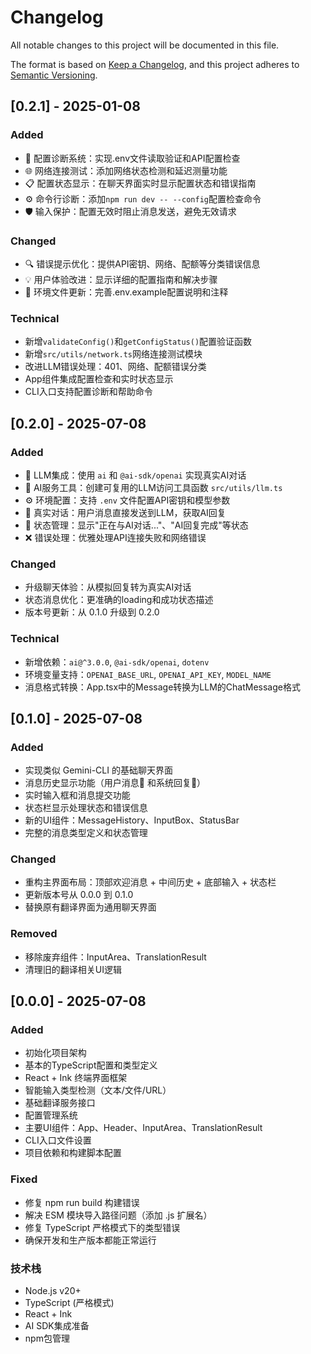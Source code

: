 # Changelog

All notable changes to this project will be documented in this file.

The format is based on [Keep a Changelog](https://keepachangelog.com/en/1.0.0/),
and this project adheres to [Semantic Versioning](https://semver.org/spec/v2.0.0.html).

## [0.2.1] - 2025-01-08

### Added
- 🔧 配置诊断系统：实现.env文件读取验证和API配置检查
- 🌐 网络连接测试：添加网络状态检测和延迟测量功能
- 📋 配置状态显示：在聊天界面实时显示配置状态和错误指南
- ⚙️ 命令行诊断：添加`npm run dev -- --config`配置检查命令
- 🛡️ 输入保护：配置无效时阻止消息发送，避免无效请求

### Changed
- 🔍 错误提示优化：提供API密钥、网络、配额等分类错误信息
- 💡 用户体验改进：显示详细的配置指南和解决步骤
- 📝 环境文件更新：完善.env.example配置说明和注释

### Technical
- 新增`validateConfig()`和`getConfigStatus()`配置验证函数
- 新增`src/utils/network.ts`网络连接测试模块
- 改进LLM错误处理：401、网络、配额错误分类
- App组件集成配置检查和实时状态显示
- CLI入口支持配置诊断和帮助命令

## [0.2.0] - 2025-07-08

### Added
- 🤖 LLM集成：使用 `ai` 和 `@ai-sdk/openai` 实现真实AI对话
- 📡 AI服务工具：创建可复用的LLM访问工具函数 `src/utils/llm.ts`
- ⚙️ 环境配置：支持 `.env` 文件配置API密钥和模型参数
- 💬 真实对话：用户消息直接发送到LLM，获取AI回复
- 🔄 状态管理：显示"正在与AI对话..."、"AI回复完成"等状态
- ❌ 错误处理：优雅处理API连接失败和网络错误

### Changed
- 升级聊天体验：从模拟回复转为真实AI对话
- 状态消息优化：更准确的loading和成功状态描述
- 版本号更新：从 0.1.0 升级到 0.2.0

### Technical
- 新增依赖：`ai@^3.0.0`, `@ai-sdk/openai`, `dotenv`
- 环境变量支持：`OPENAI_BASE_URL`, `OPENAI_API_KEY`, `MODEL_NAME`
- 消息格式转换：App.tsx中的Message转换为LLM的ChatMessage格式

## [0.1.0] - 2025-07-08

### Added
- 实现类似 Gemini-CLI 的基础聊天界面
- 消息历史显示功能（用户消息👤 和系统回复🤖）
- 实时输入框和消息提交功能
- 状态栏显示处理状态和错误信息
- 新的UI组件：MessageHistory、InputBox、StatusBar
- 完整的消息类型定义和状态管理

### Changed
- 重构主界面布局：顶部欢迎消息 + 中间历史 + 底部输入 + 状态栏
- 更新版本号从 0.0.0 到 0.1.0
- 替换原有翻译界面为通用聊天界面

### Removed
- 移除废弃组件：InputArea、TranslationResult
- 清理旧的翻译相关UI逻辑

## [0.0.0] - 2025-07-08

### Added
- 初始化项目架构
- 基本的TypeScript配置和类型定义
- React + Ink 终端界面框架
- 智能输入类型检测（文本/文件/URL）
- 基础翻译服务接口
- 配置管理系统
- 主要UI组件：App、Header、InputArea、TranslationResult
- CLI入口文件设置
- 项目依赖和构建脚本配置

### Fixed
- 修复 npm run build 构建错误
- 解决 ESM 模块导入路径问题（添加 .js 扩展名）
- 修复 TypeScript 严格模式下的类型错误
- 确保开发和生产版本都能正常运行

### 技术栈
- Node.js v20+
- TypeScript (严格模式)
- React + Ink
- AI SDK集成准备
- npm包管理 